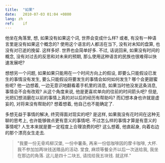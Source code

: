 ```yaml
---
title:  "如果"
date:   2010-07-03 01:04 +0800
lang: zh
ref:    if
---
```


他坐在角落里, 想, 如果没有如果这个词, 世界会变成什么样? 或者, 有没有一种语言里是没有如果这个概念的? 使用这个语言的人都活在当下, 没有对未知的盘算, 也没有对已逝的挽留. 这样多好. 世界也会简单好多. 不过, 话说回来, 如果没有时间的概念, 没有对过去的反思和对未来的预期, 那么使用这种语言的民族也很难得以快速发展吧?

想想另一个问题, 如果如果只能用在一个时间方向上的假设, 即要么只能假设已发生的事情没有发生, 要么只能假设将要发生的事情会如何如何发生? 哪个会更甜蜜些呢? 他一边想着, 一边无意识地翻看着手机里的消息, 如果当时他没发这条消息, 事情会不会有改观? 从这个角度来说, 他是更喜欢单向的往前的时间箭头吧? 但是, 光把幻想消磨在以前的事情上真的对以后的经历有帮助吗? 而幻想本身也许就是虚妄的, 对将来没有帮助的? 想着想着, 他自己也不能确定了.

多想无益于事情的解决, 终究得面对现实的吧? 是这样, 如果我没有花时间在这种无聊的思考上, 也许能够做点更有意义的事情吧. 不过怎么样的事情才算是有意义的事情呢? 人生本来就是要一定程度上合理浪费的吧? 这么想着, 他直起身, 向着右边的那个漂亮女生走去.

<blockquote>
"我要一份无骨鸡柳汉堡, 一份中薯条, 再来一份低咖啡因的摩卡咖啡, 大杯. 我不参加加两块钱送赠品的活动. 堂食, 麻烦等餐全齐以后一次送给我, 我坐在那边的角落. 这儿是四十二块五, 请找给我五块钱. 就这样."
</blockquote>
